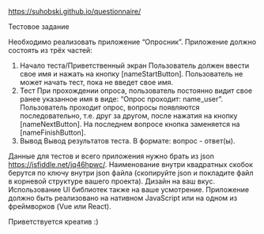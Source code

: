https://suhobski.github.io/questionnaire/

Тестовое задание

Необходимо реализовать приложение “Опросник”.
Приложение должно состоять из трёх частей:

1. Начало теста/Приветственный экран
   Пользователь должен ввести свое имя и нажать на кнопку [nameStartButton]. Пользователь не может начать тест, пока не введет свое имя.
2. Тест
   При прохождении опроса, пользователь постоянно видит свое ранее указанное имя в виде: “Опрос проходит: name_user”.
   Пользователь проходит опрос, вопросы появляются последовательно, т.е. друг за другом, после нажатия на кнопку [nameNextButton].
   На последнем вопросе кнопка заменяется на [nameFinishButton].
3. Вывод
   Вывод результатов теста. В формате: вопрос - ответ(ы).

Данные для тестов и всего приложения нужно брать из json https://jsfiddle.net/jq46hpwc/.
Наименование внутри квадратных скобок берутся по ключу внутри json файла (скопируйте json и покладите файл в корневой структуре вашего проекта).
Дизайн на ваш вкус. Использование UI библиотек также на ваше усмотрение.
Приложение должно быть реализовано на нативном JavaScript или на одном из фреймворков (Vue или React).

Приветствуется креатив :)
